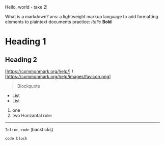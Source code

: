 Hello, world - take 2!

What is a markdown?
ans: a lightweight markup language to add formatting elements to plaintext documents
practice:
*Italic*
**Bold**
# Heading 1
## Heading 2
[https://commonmark.org/help/]
![https://commonmark.org/help/images/favicon.png]
> Blockquote
* List
* List
1. one
2. two
Horizantal rule:
---
`Inline code` (backticks)
```
code block
```
